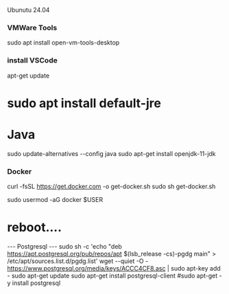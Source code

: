 Ubunutu 24.04

###  VMWare Tools
sudo apt install open-vm-tools-desktop

### install VSCode
apt-get update

# sudo apt install default-jre

# Java
sudo update-alternatives --config java
sudo apt-get install openjdk-11-jdk


### Docker
curl -fsSL https://get.docker.com -o get-docker.sh
sudo sh get-docker.sh

sudo usermod -aG docker $USER
# reboot....


--- Postgresql ---
sudo sh -c 'echo "deb https://apt.postgresql.org/pub/repos/apt $(lsb_release -cs)-pgdg main" > /etc/apt/sources.list.d/pgdg.list'
wget --quiet -O - https://www.postgresql.org/media/keys/ACCC4CF8.asc | sudo apt-key add -
sudo apt-get update
sudo apt-get install postgresql-client
#sudo apt-get -y install postgresql




